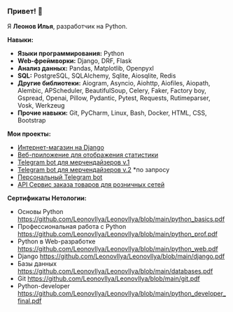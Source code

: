 ### Привет! 👋

Я **Леонов Илья**, разработчик на Python.

**Навыки:**
- **Языки программирования:** Python
- **Web-фреймворки:** Django, DRF, Flask
- **Анализ данных:** Pandas, Matplotlib, Openpyxl
- **SQL:** PostgreSQL, SQLAlchemy, Sqlite, Aiosqlite, Redis
- **Другие библиотеки:** Aiogram, Asyncio, Aiohttp, Aiofiles, Aiopath, Alembic, APScheduler, BeautifulSoup, Celery, Faker, Factory boy, Gspread, Openai, Pillow, Pydantic, Pytest, Requests, Rutimeparser, Vosk, Werkzeug
- **Прочие навыки:** Git, PyCharm, Linux, Bash, Docker, HTML, CSS, Bootstrap

**Мои проекты:**
- [Интернет-магазин на Django](https://github.com/LeonovIlya/Webapp-for-retail)
- [Веб-приложение для отображения статистики](https://github.com/LeonovIlya/ChaStaFLa)
- [Telegram bot для мерчендайзеров v.1](https://github.com/LeonovIlya/Telegram-bot-for-merchandisers)
- [Telegram bot для мерчендайзеров v.2](https://github.com/LeonovIlya/action_bot) *по запросу
- [Персональный Telegram bot](https://github.com/LeonovIlya/Personal_telegram_bot)
- [API Сервис заказа товаров для розничных сетей](https://github.com/LeonovIlya/Netology_study/tree/master/7.Final_Diplom)

**Сертификаты Нетологии:**
- Основы Python https://github.com/LeonovIlya/LeonovIlya/blob/main/python_basics.pdf
- Профессиональная работа с Python https://github.com/LeonovIlya/LeonovIlya/blob/main/python_prof.pdf
- Python в Web-разработке https://github.com/LeonovIlya/LeonovIlya/blob/main/python_web.pdf
- Django https://github.com/LeonovIlya/LeonovIlya/blob/main/django.pdf
- Базы данных https://github.com/LeonovIlya/LeonovIlya/blob/main/databases.pdf
- Git https://github.com/LeonovIlya/LeonovIlya/blob/main/git.pdf
- Python-developer https://github.com/LeonovIlya/LeonovIlya/blob/main/python_developer_final.pdf
